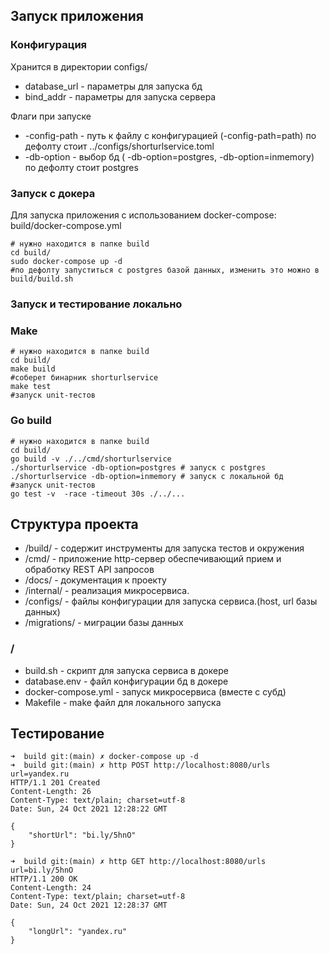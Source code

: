 ## Запуск приложения

### Конфигурация
Хранится в директории configs/
* database_url - параметры для запуска бд
* bind_addr - параметры для запуска сервера

Флаги при запуске
* -config-path - путь к файлу с конфигурацией (-config-path=path)
  по дефолту стоит ../configs/shorturlservice.toml
* -db-option - выбор бд ( -db-option=postgres, -db-option=inmemory) по дефолту стоит postgres 

### Запуск с докера
Для запуска приложения с использованием docker-compose: build/docker-compose.yml
```shell
# нужно находится в папке build
cd build/
sudo docker-compose up -d
#по дефолту запуститься с postgres базой данных, изменить это можно в build/build.sh
```

### Запуск и тестирование локально
### Make
```shell
# нужно находится в папке build
cd build/
make build
#соберет бинарник shorturlservice
make test
#запуск unit-тестов
```

### Go build
```shell
# нужно находится в папке build
cd build/
go build -v ./../cmd/shorturlservice
./shorturlservice -db-option=postgres # запуск с postgres
./shorturlservice -db-option=inmemory # запуск с локальной бд
#запуск unit-тестов
go test -v  -race -timeout 30s ./../...
```

## Структура проекта

* /build/ - содержит инструменты для запуска тестов и окружения
* /cmd/ - приложение http-сервер обеспечивающий прием и обработку REST API запросов
* /docs/ - документация к проекту
* /internal/ - реализация микросервиса.
* /configs/ - файлы конфигурации для запуска сервиса.(host, url базы данных)
* /migrations/ - миграции базы данных

### /
* build.sh - скрипт для запуска сервиса в докере
* database.env - файл конфигурации бд в докере
* docker-compose.yml - запуск микросервиса (вместе с субд)
* Makefile - make файл для локального запуска

## Тестирование
```shell
➜  build git:(main) ✗ docker-compose up -d   
➜  build git:(main) ✗ http POST http://localhost:8080/urls url=yandex.ru
HTTP/1.1 201 Created
Content-Length: 26
Content-Type: text/plain; charset=utf-8
Date: Sun, 24 Oct 2021 12:28:22 GMT

{
    "shortUrl": "bi.ly/5hnO"
}

➜  build git:(main) ✗ http GET http://localhost:8080/urls url=bi.ly/5hnO          
HTTP/1.1 200 OK
Content-Length: 24
Content-Type: text/plain; charset=utf-8
Date: Sun, 24 Oct 2021 12:28:37 GMT

{
    "longUrl": "yandex.ru"
}

```